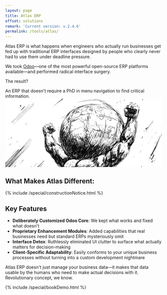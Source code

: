 ```yaml
---
layout: page
title: Atlas ERP
offset: solutions
remark: 'Current version: v.2.4.6'
permalink: /tools/atlas/
---
```


Atlas ERP is what happens when engineers who actually run businesses get fed up with traditional ERP interfaces designed by people who clearly never had to use them under deadline pressure.

We took [Odoo](https://www.odoo.com)—one of the most powerful open-source ERP platforms available—and performed radical interface surgery. 

The result? 

<div class="highlight">An ERP that doesn't require a PhD in menu navigation to find critical information.</div>

<div class="full-width">
  <img src="/assets/img/newsroom/2023/atlas.jpg" />
</div>

## What Makes Atlas Different:

<div class="Space">{% include /special/constructionNotice.html %}</div>

## Key Features

- **Deliberately Customized Odoo Core**: We kept what works and fixed what doesn't
- **Proprietary Enhancement Modules**: Added capabilities that real businesses need but standard ERPs mysteriously omit
- **Interface Detox**: Ruthlessly eliminated UI clutter to surface what actually matters for decision-making
- **Client-Specific Adaptability**: Easily conforms to your unique business processes without turning into a custom development nightmare

Atlas ERP doesn't just manage your business data—it makes that data usable by the humans who need to make actual decisions with it. Revolutionary concept, we know.

{% include /special/bookDemo.html %}